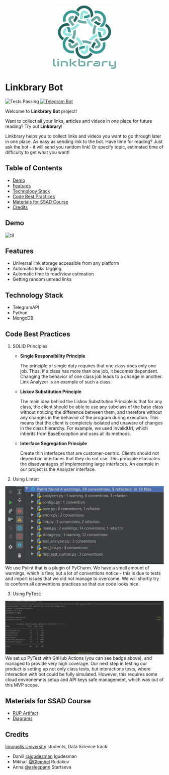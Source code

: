 <p align="center">
  <img src="https://github.com/igudesman/linkbrary/blob/master/logos/linkbrary_logo_with_text.png" />
</p>

# Linkbrary Bot #
![Tests Passing](https://github.com/igudesman/linkbrary/actions/workflows/test-github-actions.yml/badge.svg)
[![Telegram Bot](https://img.shields.io/badge/bot-%20%20on%20Telegram-2ba2d9.svg)](https://t.me/linkbrary_bot)

Welcome to **Linkbrary Bot** project!

Want to collect all your links, articles and videos in one place for future reading? Try out **Linkbrary**!

Linkbrary helps you to collect links and videos you want to go through later in one place. As easy as sending link to the bot.
Have time for reading? Just ask the bot - it will send you random link! Or specify topic, estimated time of difficulty to get what you want!

## Table of Contents
* [Demo](#demo)
* [Features](#features)
* [Technology Stack](#technology-stack)
* [Code Best Practices](#code-best-practices)
* [Materials for SSAD Course](#materials-for-ssad-course)
* [Credits](#credits)

## Demo <a name="demo"></a>
![til](https://github.com/igudesman/linkbrary/blob/master/demo/demoLinkbrary.gif)

## Features <a name="features"></a>
* Universal link storage accessible from any platform
* Automatic links tagging
* Automatic time to read/view estimation
* Getting random unread links

## Technology Stack <a name="technology-stack"></a>
* TelegramAPI
* Python
* MongoDB

## Code Best Practices <a name="code-best-practices"></a>
1. SOLID Principles:
    * **Single Responsibility Principle**
    
      The principle of single duty requires that one class does only one job. Thus, if a class has more than one job, it becomes dependent. Changing the behavior of one class job leads to a change in another. Link Analyzer is an example of such a class.
    * **Liskov Substitution Principle**
    
      The main idea behind the Liskov Substitution Principle is that for any class, the client should be able to use any subclass of the base class without noticing the        difference between them, and therefore without any changes in the behavior of the program during execution. This means that the client is completely isolated and unaware of  changes in the class hierarchy. For example, we used InvalidUrl, which inherits from BaseException and uses all its methods.
    * **Interface Segregation Principle**
    
      Create thin interfaces that are customer-centric. Clients should not depend on interfaces that they do not use. This principle eliminates the disadvantages of implementing   large interfaces. An example in our project is the Analyzer interface.

2. Using Linter:
<img src="https://github.com/igudesman/linkbrary/blob/master/demo/pylint.png" />
We use Pylint that is a plugin of PyCharm. We have a small amount of warnings, which is fine; but a lot of conventions notice - this is due to tests and import issues that we did not manage to overcome. We will shortly try to conform all conventions practices so that our code looks nice.

3. Using PyTest:
<img src="https://github.com/igudesman/linkbrary/blob/master/demo/pytest-coverage.png" />
We set up PyTest with GitHub Actions (you can see badge above), and managed to provide very high coverage. Our next step in testing our product is setting up not only class tests, but interactions tests, where interaction with bot could be fully simulated. However, this requires some cloud environemnts setup and API keys safe management, which was out of this MVP scope.

## Materials for SSAD Course <a name="materials-for-ssad-course"></a>
* [RUP Artifact](https://docs.google.com/document/d/1NvzGc7YgpdCWJnEomHVriLlVA9wztOa5/edit?usp=sharing&ouid=106934281615236387751&rtpof=true&sd=true)
* [Diagrams](https://github.com/igudesman/linkbrary/blob/master/diagrams)

## Credits <a name="credits"></a>
[Innopolis University](https://innopolis.university/en/) students, Data Science track:
* Daniil [@igudesman](https://github.com/igudesman) Igudesman
* Mikhail [@Glemhel](https://github.com/Glemhel) Rudakov
* Anna [@asleepann](https://github.com/asleepann) Startseva
